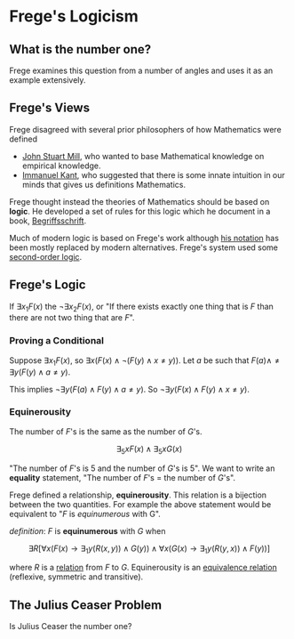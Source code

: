 # Frege's Logicism

## What is the number one?

Frege examines this question from a number of angles and uses it as an example extensively.

## Frege's Views

Frege disagreed with several prior philosophers of how Mathematics were defined

* [John Stuart Mill](https://en.wikipedia.org/wiki/John_Stuart_Mill), who wanted to base Mathematical knowledge on empirical knowledge.
* [Immanuel Kant](https://en.wikipedia.org/wiki/Immanuel_Kant), who suggested that there is some innate intuition in our minds that gives us definitions Mathematics.

Frege thought instead the theories of Mathematics should be based on **logic**. He developed a set of rules for this logic which he document in a book, [Begriffsschrift](https://en.wikipedia.org/wiki/Begriffsschrift).

Much of modern logic is based on Frege's work although [his notation](https://en.wikipedia.org/wiki/Begriffsschrift#Notation_and_the_system) has been mostly replaced by modern alternatives. Frege's system used some [second-order logic](/appx/logic#second-order-logic).

## Frege's Logic

If $\exists x_1 F(x)$ the $\neg \exists x_2 F(x)$, or "If there exists exactly one thing that is $F$ than there are not two thing that are $F$".

### Proving a Conditional

Suppose $\exists x_1 F(x)$, so $\exists x(F(x) \wedge \neg (F(y) \wedge x \neq y))$. Let $a$ be such that $F(a) \wedge \neq \exists y(F(y) \wedge a \neq y)$.

This implies $\neg \exists y (F(a) \wedge F(y) \wedge a \neq y)$. So $\neg \exists y(F(x) \wedge F(y) \wedge x \neq y)$.

### Equinerousity

The number of $F$'s is the same as the number of $G$'s.

$$
    \exists_5 x F(x) \wedge \exists_5 x G(x)
$$

"The number of $F$'s is 5 and the number of $G$'s is 5". We want to write an **equality** statement, "The number of $F$'s $=$ the number of $G$'s".

Frege defined a relationship, **equinerousity**. This relation is a bijection between the two quantities. For example the above statement would be equivalent to "$F$ is _equinumerous_ with G".



_definition_: $F$ is **equinumerous** with $G$ when

$$
    \exists R \left[
        \forall x \left( F(x) \to \exists_1 y \left( R \left( x,y \right) \right) \wedge G(y) \right)
    \wedge
        \forall x \left( G(x) \to \exists_1 y \left( R \left( y,x \right) \right) \wedge F(y) \right)
    \right]
$$

where $R$ is a [relation](/appx/logic#relations) from $F$ to $G$. Equinerousity is an [equivalence relation](https://uvicnotes.github.io/MATH-122/notes/2-4-equivalence-relations/) (reflexive, symmetric and transitive).

## The Julius Ceaser Problem

Is Julius Ceaser the number one?